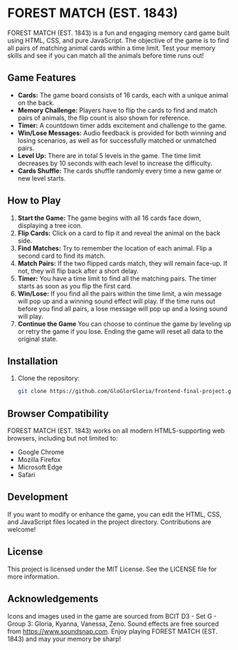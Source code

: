 # FOREST MATCH (EST. 1843)

FOREST MATCH (EST. 1843) is a fun and engaging memory card game built using HTML, CSS, and pure JavaScript. The objective of the game is to find all pairs of matching animal cards within a time limit. Test your memory skills and see if you can match all the animals before time runs out!

## Game Features

- **Cards:** The game board consists of 16 cards, each with a unique animal on the back.
- **Memory Challenge:** Players have to flip the cards to find and match pairs of animals, the flip count is also shown for reference.
- **Timer:** A countdown timer adds excitement and challenge to the game.
- **Win/Lose Messages:** Audio feedback is provided for both winning and losing scenarios, as well as for successfully matched or unmatched pairs.
- **Level Up:** There are in total 5 levels in the game. The time limit decreases by 10 seconds with each level to increase the difficulty.
- **Cards Shuffle:** The cards shuffle randomly every time a new game or new level starts.

## How to Play

1. **Start the Game:** The game begins with all 16 cards face down, displaying a tree icon.
2. **Flip Cards:** Click on a card to flip it and reveal the animal on the back side.
3. **Find Matches:** Try to remember the location of each animal. Flip a second card to find its match.
4. **Match Pairs:** If the two flipped cards match, they will remain face-up. If not, they will flip back after a short delay.
5. **Timer:** You have a time limit to find all the matching pairs. The timer starts as soon as you flip the first card.
6. **Win/Lose:** If you find all the pairs within the time limit, a win message will pop up and a winning sound effect will play. If the time runs out before you find all pairs, a lose message will pop up and a losing sound will play.
7. **Continue the Game** You can choose to continue the game by leveling up or retry the game if you lose. Ending the game will reset all data to the original state.

## Installation

1. Clone the repository:
   ```sh
   git clone https://github.com/GloGlorGloria/frontend-final-project.git

## Browser Compatibility
FOREST MATCH (EST. 1843) works on all modern HTML5-supporting web browsers, including but not limited to:
- Google Chrome
- Mozilla Firefox
- Microsoft Edge
- Safari

## Development
If you want to modify or enhance the game, you can edit the HTML, CSS, and JavaScript files located in the project directory. Contributions are welcome!

## License
This project is licensed under the MIT License. See the LICENSE file for more information.

## Acknowledgements
Icons and images used in the game are sourced from BCIT D3 - Set G - Group 3: Gloria, Kyanna, Vanessa, Zeno.
Sound effects are free sourced from https://www.soundsnap.com.
Enjoy playing FOREST MATCH (EST. 1843) and may your memory be sharp!
